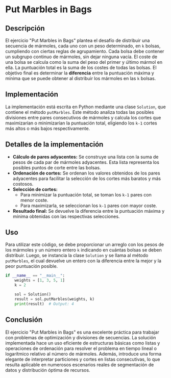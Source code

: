 # Put Marbles in Bags

## Descripción

El ejercicio "Put Marbles in Bags" plantea el desafío de distribuir una secuencia de mármoles, cada uno con un peso determinado, en `k` bolsas, cumpliendo con ciertas reglas de agrupamiento. Cada bolsa debe contener un subgrupo continuo de mármoles, sin dejar ninguna vacía. El coste de una bolsa se calcula como la suma del peso del primer y último mármol en ella. La puntuación total es la suma de los costes de todas las bolsas. El objetivo final es determinar la **diferencia** entre la puntuación máxima y mínima que se puede obtener al distribuir los mármoles en las `k` bolsas.

## Implementación

La implementación está escrita en Python mediante una clase `Solution`, que contiene el método `putMarbles`. Este método analiza todas las posibles divisiones entre pares consecutivos de mármoles y calcula los cortes que maximizarían o minimizarían la puntuación total, eligiendo los `k-1` cortes más altos o más bajos respectivamente.

## Detalles de la implementación

- **Cálculo de pares adyacentes:** Se construye una lista con la suma de pesos de cada par de mármoles adyacentes. Esta lista representa los posibles puntos de corte entre las bolsas.
- **Ordenación de cortes:** Se ordenan los valores obtenidos de los pares adyacentes para facilitar la selección de los cortes más baratos y más costosos.
- **Selección de cortes:**
  - Para minimizar la puntuación total, se toman los `k-1` pares con menor coste.
  - Para maximizarla, se seleccionan los `k-1` pares con mayor coste.
- **Resultado final:** Se devuelve la diferencia entre la puntuación máxima y mínima obtenidas con las respectivas selecciones.

## Uso

Para utilizar este código, se debe proporcionar un arreglo con los pesos de los mármoles y un número entero `k` indicando en cuántas bolsas se deben distribuir. Luego, se instancia la clase `Solution` y se llama al método `putMarbles`, el cual devuelve un entero con la diferencia entre la mejor y la peor puntuación posible.

```python
if __name__ == "__main__":
    weights = [1, 3, 5, 1]
    k = 2

    sol = Solution()
    result = sol.putMarbles(weights, k)
    print(result)  # Output: 4
```

## Conclusión

El ejercicio "Put Marbles in Bags" es una excelente práctica para trabajar con problemas de optimización y divisiones de secuencias. La solución implementada hace un uso eficiente de estructuras básicas como listas y operaciones de ordenación para resolver el problema en tiempo lineal o logarítmico relativo al número de mármoles. Además, introduce una forma elegante de interpretar particiones y cortes en listas consecutivas, lo que resulta aplicable en numerosos escenarios reales de segmentación de datos y distribución óptima de recursos.
